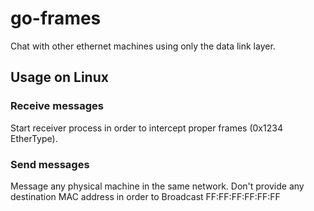 # go-frames

Chat with other ethernet machines using only the data link layer.

## Usage on Linux
### Receive messages
Start receiver process in order to intercept proper frames (0x1234 EtherType).

### Send messages
Message any physical machine in the same network. Don't provide any destination MAC address in order to Broadcast FF:FF:FF:FF:FF:FF
